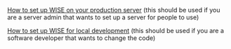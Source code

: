 [How to set up WISE on your production server](https://github.com/WISE-Community/.github/wiki/How-to-set-up-WISE-on-your-production-server) (this should be used if you are a server admin that wants to set up a server for people to use)

[How to set up WISE for local development](https://github.com/WISE-Community/WISE-Docker-Dev) (this should be used if you are a software developer that wants to change the code)

